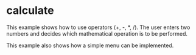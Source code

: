 # calculate

This example shows how to use operators (+, -, *, /). The user enters two numbers and decides which mathematical operation is to be performed.

This example also shows how a simple menu can be implemented.
